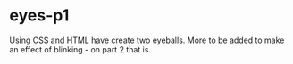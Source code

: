 # eyes-p1
Using CSS and HTML have create two eyeballs.  More to be added to make an effect of blinking - on part 2 that is.


